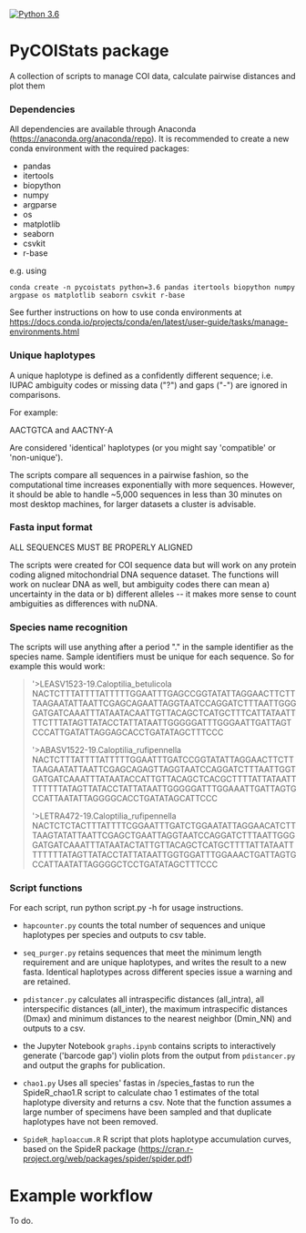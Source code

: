 [![Python 3.6](https://img.shields.io/badge/python-3.6-blue.svg)](https://www.python.org/downloads/release/python-360/)


# PyCOIStats package
A collection of scripts to manage COI data, calculate pairwise distances and plot them

### Dependencies

All dependencies are available through Anaconda (https://anaconda.org/anaconda/repo). It is recommended to create a new conda environment with the required packages:

- pandas
- itertools
- biopython
- numpy
- argparse
- os
- matplotlib
- seaborn
- csvkit
- r-base

e.g. using

```conda create -n pycoistats python=3.6 pandas itertools biopython numpy argpase os matplotlib seaborn csvkit r-base```

See further instructions on how to use conda environments at https://docs.conda.io/projects/conda/en/latest/user-guide/tasks/manage-environments.html


### Unique haplotypes

A unique haplotype is defined as a confidently different sequence; i.e. IUPAC ambiguity codes or missing data ("?") and gaps ("-") are ignored in comparisons.

For example:

AACTGTCA and AACTNY-A

Are considered 'identical' haplotypes (or you might say 'compatible' or 'non-unique').


The scripts compare all sequences in a pairwise fashion, so the computational time increases exponentially with more sequences. However, it should be able to handle ~5,000 sequences in less than 30 minutes on most desktop machines, for larger datasets a cluster is advisable.


### Fasta input format

ALL SEQUENCES MUST BE PROPERLY ALIGNED

The scripts were created for COI sequence data but will work on any protein coding aligned mitochondrial DNA sequence dataset. The functions will work on nuclear DNA as well, but ambiguity codes there can mean a) uncertainty in the data or b) different alleles -- it makes more sense to count ambiguities as differences with nuDNA.

### Species name recognition

The scripts will use anything after a period "." in the sample identifier as the species name. Sample identifiers must be unique for each sequence. So for example this would work:

>'>LEASV1523-19.Caloptilia_betulicola
NACTCTTTATTTTATTTTTGGAATTTGAGCCGGTATATTAGGAACTTCTTTAAGAATATTAATTCGAGCAGAATTAGGTAATCCAGGATCTTTAATTGGGGATGATCAAATTTATAATACAATTGTTACAGCTCATGCTTTCATTATAATTTTCTTTATAGTTATACCTATTATAATTGGGGGATTTGGGAATTGATTAGTCCCATTGATATTAGGAGCACCTGATATAGCTTTCCC
>
>'>ABASV1522-19.Caloptilia_rufipennella
NACTCTTTATTTTATTTTTGGAATTTGATCCGGTATATTAGGAACTTCTTTAAGAATATTAATTCGAGCAGAGTTAGGTAATCCAGGATCTTTAATTGGTGATGATCAAATTTATAATACCATTGTTACAGCTCACGCTTTTATTATAATTTTTTTTATAGTTATACCTATTATAATTGGGGGATTTGGAAATTGATTAGTGCCATTAATATTAGGGGCACCTGATATAGCATTCCC
>
>'>LETRA472-19.Caloptilia_rufipennella
NACTCTCTACTTTATTTTCGGAATTTGATCTGGAATATTAGGAACATCTTTAAGTATATTAATTCGAGCTGAATTAGGTAATCCAGGATCTTTAATTGGGGATGATCAAATTTATAATACTATTGTTACAGCTCATGCTTTTATTATAATTTTTTTTATAGTTATACCTATTATAATTGGTGGATTTGGAAACTGATTAGTGCCATTAATATTAGGGGCTCCTGATATAGCTTTCCC


### Script functions

For each script, run python script.py -h for usage instructions.


- `hapcounter.py` counts the total number of sequences and unique haplotypes per species and outputs to csv table.

- `seq_purger.py` retains sequences that meet the minimum length requirement and are unique haplotypes, and writes the result to a new fasta. Identical haplotypes across different species issue a warning and are retained.

- `pdistancer.py` calculates all intraspecific distances (all_intra), all interspecific distances (all_inter), the maximum intraspecific distances (Dmax) and minimum distances to the nearest neighbor (Dmin_NN) and outputs to a csv.

- the Jupyter Notebook `graphs.ipynb` contains scripts to interactively generate ('barcode gap') violin plots from the output from ```pdistancer.py``` and output the graphs for publication.

- `chao1.py` Uses all species' fastas in /species_fastas to run the SpideR_chao1.R script to calculate chao 1 estimates of the total haplotype diversity and returns a csv. Note that the function assumes a large number of specimens have been sampled and that duplicate haplotypes have not been removed.

- `SpideR_haploaccum.R` R script that plots haplotype accumulation curves, based on the SpideR package (https://cran.r-project.org/web/packages/spider/spider.pdf)

# Example workflow

To do.
